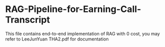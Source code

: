 # RAG-Pipeline-for-Earning-Call-Transcript

This file contains end-to-end implementation of RAG with 0 cost, you may refer to LeeJunYuan THA2.pdf for documentation
